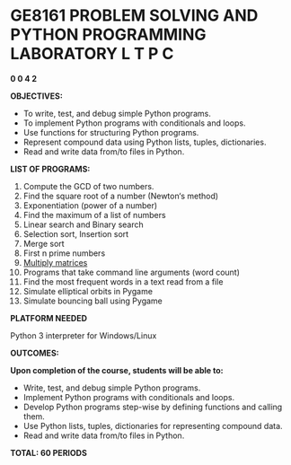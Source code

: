 # GE8161 PROBLEM SOLVING AND PYTHON PROGRAMMING LABORATORY L T P C
**0 0 4 2**

**OBJECTIVES:**
 - To write, test, and debug simple Python programs.
 - To implement Python programs with conditionals and loops.
 - Use functions for structuring Python programs.
 - Represent compound data using Python lists, tuples, dictionaries.
 - Read and write data from/to files in Python.

**LIST OF PROGRAMS:**

1. Compute the GCD of two numbers.
2. Find the square root of a number (Newton‘s method)
3. Exponentiation (power of a number)
4. Find the maximum of a list of numbers
5. Linear search and Binary search
6. Selection sort, Insertion sort
7. Merge sort
8. First n prime numbers
9. [Multiply matrices](http://j.mp/matrixMultiplyCC)
10. Programs that take command line arguments (word count)
11. Find the most frequent words in a text read from a file
12. Simulate elliptical orbits in Pygame
13. Simulate bouncing ball using Pygame

**PLATFORM NEEDED**

Python 3 interpreter for Windows/Linux

**OUTCOMES:**

**Upon completion of the course, students will be able to:**

 - Write, test, and debug simple Python programs.
 - Implement Python programs with conditionals and loops.
 - Develop Python programs step-wise by defining functions and calling
them.
 - Use Python lists, tuples, dictionaries for representing compound data.
 - Read and write data from/to files in Python.

**TOTAL: 60 PERIODS**